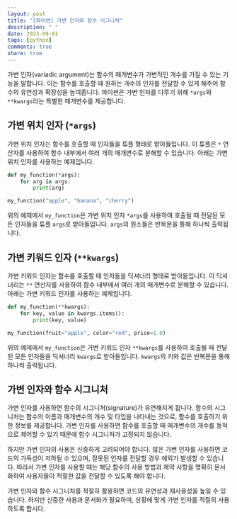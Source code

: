 ```yaml
---
layout: post
title: "[파이썬] 가변 인자와 함수 시그니처"
description: " "
date: 2023-09-01
tags: [python]
comments: true
share: true
---
```


가변 인자(variadic argument)는 함수의 매개변수가 가변적인 개수를 가질 수 있는 기능을 말합니다. 이는 함수를 호출할 때 원하는 개수의 인자를 전달할 수 있게 해주어 함수의 유연성과 확장성을 높여줍니다. 파이썬은 가변 인자를 다루기 위해 `*args`와 `**kwargs`라는 특별한 매개변수를 제공합니다.

## 가변 위치 인자 (`*args`)

가변 위치 인자는 함수를 호출할 때 인자들을 튜플 형태로 받아들입니다. 이 튜플은 `*` 연산자를 사용하여 함수 내부에서 여러 개의 매개변수로 분해할 수 있습니다. 아래는 가변 위치 인자를 사용하는 예제입니다.

```python
def my_function(*args):
    for arg in args:
        print(arg)

my_function("apple", "banana", "cherry")
```

위의 예제에서 `my_function`은 가변 위치 인자 `*args`를 사용하여 호출될 때 전달된 모든 인자들을 튜플 `args`로 받아들입니다. `args`의 원소들은 반복문을 통해 하나씩 출력됩니다.

## 가변 키워드 인자 (`**kwargs`)

가변 키워드 인자는 함수를 호출할 때 인자들을 딕셔너리 형태로 받아들입니다. 이 딕셔너리는 `**` 연산자를 사용하여 함수 내부에서 여러 개의 매개변수로 분해할 수 있습니다. 아래는 가변 키워드 인자를 사용하는 예제입니다.

```python
def my_function(**kwargs):
    for key, value in kwargs.items():
        print(key, value)

my_function(fruit="apple", color="red", price=1.0)
```

위의 예제에서 `my_function`은 가변 키워드 인자 `**kwargs`를 사용하여 호출될 때 전달된 모든 인자들을 딕셔너리 `kwargs`로 받아들입니다. `kwargs`의 키와 값은 반복문을 통해 하나씩 출력됩니다.

## 가변 인자와 함수 시그니처

가변 인자를 사용하면 함수의 시그니처(signature)가 유연해지게 됩니다. 함수의 시그니처는 함수의 이름과 매개변수의 개수 및 타입을 나타내는 것으로, 함수를 호출하기 위한 정보를 제공합니다. 가변 인자를 사용하면 함수를 호출할 때 매개변수의 개수를 동적으로 제어할 수 있기 때문에 함수 시그니처가 고정되지 않습니다.

하지만 가변 인자의 사용은 신중하게 고려되어야 합니다. 많은 가변 인자를 사용하면 코드의 가독성이 저하될 수 있으며, 잘못된 인자를 전달할 경우 예외가 발생할 수 있습니다. 따라서 가변 인자를 사용할 때는 해당 함수의 사용 방법과 제약 사항을 명확히 문서화하여 사용자들이 적절한 값을 전달할 수 있도록 해야 합니다.

가변 인자와 함수 시그니처를 적절히 활용하면 코드의 유연성과 재사용성을 높일 수 있습니다. 하지만 신중한 사용과 문서화가 필요하며, 상황에 맞게 가변 인자를 적절히 사용하도록 합시다.